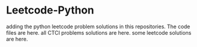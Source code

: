 # Leetcode-Python
adding the python leetcode problem solutions in this repositories. 
The code files are here.
all CTCI problems solutions are here.
some leetcode solutions are here.



















































































































































































































































































































































































































































































































































































































































































































































































